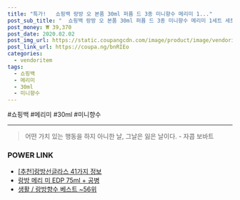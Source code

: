 ```yaml
--- 
title: "특가!   쇼핑백 랑방 오 본품 30ml 퍼퓸 드 3종 미니향수 메리미 1..." 
post_sub_title: "  쇼핑백 랑방 오 본품 30ml 퍼퓸 드 3종 미니향수 메리미 1세트 세트" 
post_money: ₩ 39,370 
post_date: 2020.02.02 
post_img_url: https://static.coupangcdn.com/image/product/image/vendoritem/2019/08/05/3481680529/cca1ff13-d752-4d82-8755-fc3c926e9ac6.jpg 
post_link_url: https://coupa.ng/bnRIEo 
categories: 
  - vendoritem 
tags: 
  - 쇼핑백 
  - 메리미 
  - 30ml 
  - 미니향수 
--- 
```

  #쇼핑백 #메리미 #30ml #미니향수 
<hr> 

> 어떤 가치 있는 행동을 하지 아니한 날, 그날은 잃은 날이다. - 자콥 보바트 


### POWER LINK

* <a href="https://blog.naver.com/fasyy4321/221791297122" target="_blank">[추천]랑방선글라스 41가지 정보</a>
* <a href="https://blog.naver.com/fasyy4321/221786427096" target="_blank">랑방 메리 미 EDP 75ml + 공병</a>
* <a href="https://blog.naver.com/santokki14/221793134341" target="_blank">생활 / 랑방향수 베스트 ~56위</a>
